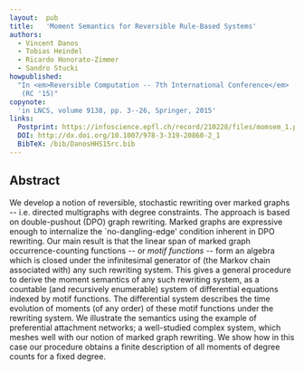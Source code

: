```yaml
---
layout:  pub
title:   'Moment Semantics for Reversible Rule-Based Systems'
authors:
  - Vincent Danos
  - Tobias Heindel
  - Ricardo Honorato-Zimmer
  - Sandro Stucki
howpublished:
  "In <em>Reversible Computation -- 7th International Conference</em>
   (RC '15)"
copynote:
  'in LNCS, volume 9138, pp. 3--26, Springer, 2015'
links:
  Postprint: https://infoscience.epfl.ch/record/210228/files/momsem_1.pdf
  DOI: http://dx.doi.org/10.1007/978-3-319-20860-2_1
  BibTeX: /bib/DanosHHS15rc.bib
---
```


## Abstract

We develop a notion of reversible, stochastic rewriting over marked
graphs -- i.e. directed multigraphs with degree constraints.  The
approach is based on double-pushout (DPO) graph rewriting.  Marked
graphs are expressive enough to internalize the `no-dangling-edge'
condition inherent in DPO rewriting.  Our main result is that the
linear span of marked graph occurrence-counting functions -- or *motif
functions* -- form an algebra which is closed under the infinitesimal
generator of (the Markov chain associated with) any such rewriting
system.  This gives a general procedure to derive the moment semantics
of any such rewriting system, as a countable (and recursively
enumerable) system of differential equations indexed by motif
functions.  The differential system describes the time evolution of
moments (of any order) of these motif functions under the rewriting
system.  We illustrate the semantics using the example of preferential
attachment networks; a well-studied complex system, which meshes well
with our notion of marked graph rewriting.  We show how in this case
our procedure obtains a finite description of all moments of degree
counts for a fixed degree.
